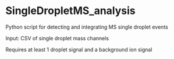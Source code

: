 # SingleDropletMS_analysis
Python script for detecting and integrating MS single droplet events

Input: CSV of single droplet mass channels

Requires at least 1 droplet signal and a background ion signal
